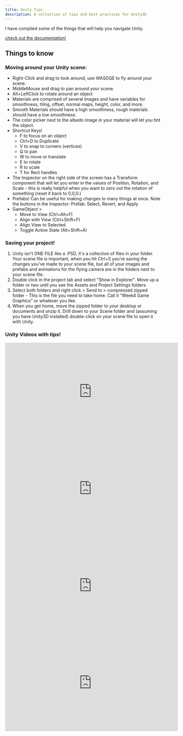 ```yaml
---
title: Unity Tips
description: A collection of tips and best practices for Unity3D
---
```


I have compiled some of the things that will help you navigate Unity.

[check out the documentation!](http://docs.unity.com)

## Things to know

### Moving around your Unity scene:
  - Right-Click and drag to look around, use WASDQE to fly around your scene.
  - MiddleMouse and drag to pan around your scene.
  - Alt+LeftClick to rotate around an object
- Materials are comprised of several images and have variables for smoothness, tiling, offset, normal maps, height, color, and more.
- Smooth Materials should have a high smoothness, rough materials should have a low smoothness.
- The color picker next to the albedo image in your material will let you tint the object.
- Shortcut Keys!
  - F to focus on an object 
  - Ctrl+D to Duplicate
  - V to snap to corners (vertices)
  - Q to pan
  - W to move or translate
  - E to rotate
  - R to scale
  - T for Rect handles
- The Inspector on the right side of the screen has a Transform component that will let you enter in the values of Position, Rotation, and Scale - this is really helpful when you want to zero out the rotation of something (reset it back to 0,0,0.)
- Prefabs! Can be useful for making changes to many things at once. Note the buttons in the Inspector: Prefab: Select, Revert, and Apply
- GameObject > 
  - Move to View (Ctrl+Alt+F)
  - Align with View (Ctrl+Shift+F)
  - Align View to Selected
  - Toggle Active State (Alt+Shift+A)

### Saving your project!

1. Unity isn't ONE FILE like a .PSD, it's a collection of files in your folder. Your scene file is important, when you hit Ctrl+S you're saving the changes you've made to your scene file, but all of your images and prefabs and animations for the flying camera are in the folders next to your scene file. 
1. Double click in the project tab and select "Show in Explorer". Move up a folder or two until you see the Assets and Project Settings folders
1. Select both folders and right click > Send to > compressed zipped folder - This is the file you need to take home. Call it "Week4 Game Graphics" or whatever you like.
1. When you get home, move the zipped folder to your desktop or documents and unzip it. Drill down to your Scene folder and (assuming you have Unity3D installed) double-click on your scene file to open it with Unity.

### Unity Videos with tips!

<iframe width="560" height="315" src="https://www.youtube.com/embed/thA3zv0IoUM" frameborder="0" allow="accelerometer; autoplay; encrypted-media; gyroscope; picture-in-picture" allowfullscreen></iframe>

<iframe width="560" height="315" src="https://www.youtube.com/embed/yMqefz8XNC4" frameborder="0" allow="accelerometer; autoplay; encrypted-media; gyroscope; picture-in-picture" allowfullscreen></iframe>

<iframe width="560" height="315" src="https://www.youtube.com/embed/G8AT01tuyrk" frameborder="0" allow="accelerometer; autoplay; encrypted-media; gyroscope; picture-in-picture" allowfullscreen></iframe>

<iframe width="560" height="315" src="https://www.youtube.com/embed/FEA1wTMJAR0" frameborder="0" allow="accelerometer; autoplay; encrypted-media; gyroscope; picture-in-picture" allowfullscreen></iframe>
